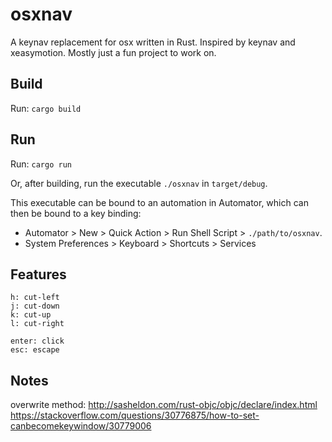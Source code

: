 # osxnav
A keynav replacement for osx written in Rust. Inspired by keynav and xeasymotion. Mostly just a fun project to work on.


## Build
Run:
`cargo build`


## Run
Run:
`cargo run`

Or, after building, run the executable `./osxnav` in `target/debug`.

This executable can be bound to an automation in Automator, which can then be bound to a key binding: 
- Automator > New > Quick Action > Run Shell Script > `./path/to/osxnav`.
- System Preferences > Keyboard > Shortcuts > Services

## Features
```
h: cut-left
j: cut-down
k: cut-up
l: cut-right

enter: click
esc: escape
```

## Notes
overwrite method:
http://sasheldon.com/rust-objc/objc/declare/index.html
https://stackoverflow.com/questions/30776875/how-to-set-canbecomekeywindow/30779006
